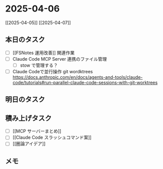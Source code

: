 # 2025-04-06

[[2025-04-05]] [[2025-04-07]]

## 本日のタスク

- [ ] [[FSNotes 運用改善]] 関連作業
- [ ] Claude Code MCP Server 連携のファイル管理
	- [ ] stow で管理する？
- [ ] Claude Codeで並行操作 git wordktrees https://docs.anthropic.com/en/docs/agents-and-tools/claude-code/tutorials#run-parallel-claude-code-sessions-with-git-worktrees

## 明日のタスク

## 積み上げタスク

- [ ] [[MCP サーバーまとめ]]
- [ ] [[Claude Code スラッシュコマンド案]]
- [ ] [[圏論アイデア]]

## メモ
